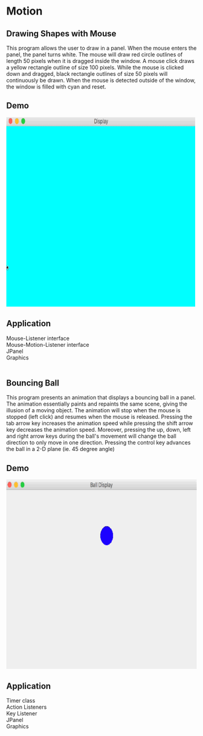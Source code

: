 # Motion

## Drawing Shapes with Mouse
This program allows the user to draw in a panel. When the mouse enters the panel, the panel turns white. The mouse will draw red circle outlines of length 50 pixels when it is dragged inside the window. A mouse click draws a yellow rectangle outline of size 100 pixels. While the mouse is clicked down and dragged, black rectangle outlines of size 50 pixels will continuously be drawn. When the mouse is detected outside of the window, the window is filled with cyan and reset. 

## Demo
<img src="/Demo/Drawing.gif" width="500" height="500"/>

## Application
Mouse-Listener interface<br/>
Mouse-Motion-Listener interface<br/> 
JPanel<br/>
Graphics<br/>
<br/>
## Bouncing Ball
This program presents an animation that displays a bouncing ball in a panel. The animation essentially paints and repaints the same scene, giving the illusion of a moving object. The animation will stop when the mouse is stopped (left click) and resumes when the mouse is released. Pressing the tab arrow key increases the animation speed while pressing the shift arrow key decreases the animation speed. Moreover, pressing the up, down, left and right arrow keys during the ball's movement will change the ball direction to only move in one direction. Pressing the control key advances the ball in a 2-D plane (ie. 45 degree angle) 

## Demo
<img src="/Demo/Bouncing_Ball.gif" width="685" height="500"/>

## Application
Timer class<br/>
Action Listeners<br/>
Key Listener<br/> 
JPanel<br/>
Graphics
